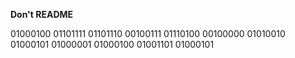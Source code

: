 **Don't README**

01000100 01101111 01101110 00100111 01110100 00100000 01010010 01000101 01000001 01000100 01001101 01000101

